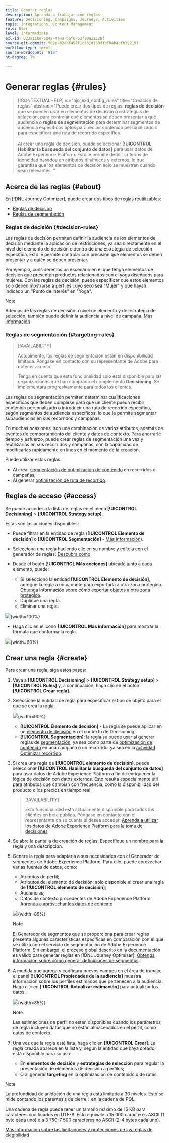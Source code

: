 ```yaml
---
title: Generar reglas
description: Aprenda a trabajar con reglas
feature: Decisioning, Campaigns, Journeys, Activities
topic: Integrations, Content Management
role: User
level: Intermediate
exl-id: 033a11b8-c848-4e4a-b6f0-62fa0a2152bf
source-git-commit: f69e482daf457f1c331d158d1bf04b4cfb392197
workflow-type: tm+mt
source-wordcount: '919'
ht-degree: 7%

---
```


# Generar reglas {#rules}

>[!CONTEXTUALHELP]
>id="ajo_exd_config_rules"
>title="Creación de reglas"
>abstract="Puede crear dos tipos de reglas: **reglas de decisión** que se pueden usar en elementos de decisión o estrategias de selección, para controlar qué elementos se deben presentar a qué audiencia o **reglas de segmentación** para determinar segmentos de audiencia específicos aptos para recibir contenido personalizado o para especificar una ruta de recorrido específica.<br/><br/>Al crear una regla de decisión, puede seleccionar **[!UICONTROL Habilitar la búsqueda del conjunto de datos]** para usar datos de Adobe Experience Platform. Esto le permite definir criterios de idoneidad basados en atributos dinámicos y externos, lo que garantiza que los elementos de decisión solo se muestren cuando sean relevantes. "

## Acerca de las reglas {#about}

En [!DNL Journey Optimizer], puede crear dos tipos de reglas reutilizables:

* [Reglas de decisión](#decision-rules)
* [Reglas de segmentación](#targeting-rules)

### Reglas de decisión {#decision-rules}

Las reglas de decisión permiten definir la audiencia de los elementos de decisión mediante la aplicación de restricciones, ya sea directamente en el nivel del elemento de decisión o dentro de una estrategia de selección específica. Esto le permite controlar con precisión qué elementos se deben presentar y a quién se deben presentar.

Por ejemplo, consideremos un escenario en el que tenga elementos de decisión que presenten productos relacionados con el yoga diseñados para mujeres. Con las reglas de decisión, puede especificar que estos elementos solo deben mostrarse a perfiles cuyo sexo sea &quot;Mujer&quot; y que hayan indicado un &quot;Punto de interés&quot; en &quot;Yoga&quot;.

>[!NOTE]
>
>Además de las reglas de decisión a nivel de elemento y de estrategia de selección, también puede definir la audiencia a nivel de campaña. [Más información](../campaigns/create-campaign.md#audience)

### Reglas de segmentación {#targeting-rules}

>[!AVAILABILITY]
>
>Actualmente, las reglas de segmentación están en disponibilidad limitada. Póngase en contacto con su representante de Adobe para obtener acceso.
>
>Tenga en cuenta que esta funcionalidad solo está disponible para las organizaciones que han comprado el complemento **Decisioning**. Se implementará progresivamente para todos los clientes.

Las reglas de segmentación permiten determinar cualificaciones específicas que deben cumplirse para que un cliente pueda recibir contenido personalizado o introducir una ruta de recorrido específica, según segmentos de audiencia específicos, lo que le permite segmentar subaudiencias en sus recorridos y campañas.

En muchas ocasiones, son una combinación de varios atributos, además de eventos de comportamiento del cliente y datos de contexto. Para ahorrarle tiempo y esfuerzo, puede crear reglas de segmentación una vez y reutilizarlas en sus recorridos y campañas, con la capacidad de modificarlas rápidamente en línea en el momento de la creación.

Puede utilizar estas reglas:

* Al crear [segmentación de optimización de contenido](../campaigns/campaigns-message-optimization.md#targeting) en recorridos o campañas;
* Al generar [optimización de ruta de recorrido](../building-journeys/optimize.md#targeting).

## Reglas de acceso {#access}

Se puede acceder a la lista de reglas en el menú **[!UICONTROL Decisioning]** > **[!UICONTROL Strategy setup]**.

Estas son las acciones disponibles:

* Puede filtrar en la entidad de regla (**[!UICONTROL Elemento de decisión]** o **[!UICONTROL Segmentación]** - [Más información](#about)).

* Seleccione una regla haciendo clic en su nombre y edítela con el generador de reglas. [Descubra cómo](#create)

* Desde el botón **[!UICONTROL Más acciones]** ubicado junto a cada elemento, puede:

   * Si seleccionó la entidad **[!UICONTROL Elemento de decisión]**, agregue la regla a un paquete para exportarla a otra zona protegida. Obtenga información sobre cómo [exportar objetos a otra zona protegida](../configuration/copy-objects-to-sandbox.md).
   * Duplique una regla.
   * Eliminar una regla.

![](assets/rules-list.png){width=100%}

* Haga clic en el icono **[!UICONTROL Más información]** para mostrar la fórmula que conforma la regla.

![](assets/rule-formula.png){width=60%}

## Crear una regla {#create}

Para crear una regla, siga estos pasos:

1. Vaya a **[!UICONTROL Decisioning]** > **[!UICONTROL Strategy setup]** > **[!UICONTROL Rules]** y, a continuación, haga clic en el botón **[!UICONTROL Crear regla]**.

1. Seleccione la entidad de regla para especificar el tipo de objeto para el que se crea la regla.

   ![](assets/rules-select-entity.png){width=90%}

   * **[!UICONTROL Elemento de decisión]** - La regla se puede aplicar en un [elemento de decisión](#decision-rules) en el contexto de Decisioning;
   * **[!UICONTROL Segmentación]**: la regla se puede usar al generar reglas de [segmentación](#targeting-rules), ya sea como parte de [optimización de contenido](../campaigns/campaigns-message-optimization.md#targeting) en una campaña o un recorrido, ya sea en la [actividad Optimizar recorrido](../building-journeys/optimize.md#targeting).

1. Si crea una regla de **[!UICONTROL elemento de decisión]**, puede seleccionar **[!UICONTROL Habilitar la búsqueda del conjunto de datos]** para usar datos de Adobe Experience Platform a fin de enriquecer la lógica de decisión con datos externos. Esto resulta especialmente útil para atributos que cambian con frecuencia, como la disponibilidad del producto o los precios en tiempo real.

   >[!AVAILABILITY]
   >
   >Esta funcionalidad está actualmente disponible para todos los clientes en beta pública. Póngase en contacto con el representante de su cuenta si desea acceder. [Aprenda a utilizar los datos de Adobe Experience Platform para la toma de decisiones](../experience-decisioning/aep-data-exd.md)

1. Se abre la pantalla de creación de reglas. Especifique un nombre para la regla y una descripción.

1. Genere la regla para adaptarla a sus necesidades con el Generador de segmentos de Adobe Experience Platform. Para ello, puede aprovechar varias fuentes de datos, como:
   * Atributos de perfil;
   * Atributos del elemento de decisión: solo disponible al crear una regla de **[!UICONTROL elemento de decisión]**;
   * Audiencias;
   * Datos de contexto procedentes de Adobe Experience Platform. [Aprenda a aprovechar los datos de contexto](context-data.md)

   ![](assets/decision-rules-build.png){width=85%}

   >[!NOTE]
   >
   >El Generador de segmentos que se proporciona para crear reglas presenta algunas características específicas en comparación con el que se utiliza con el servicio de segmentación de Adobe Experience Platform. Sin embargo, el proceso global descrito en la documentación es válido para generar reglas en [!DNL Journey Optimizer]. [Obtenga información sobre cómo generar definiciones de segmentos](../audience/creating-a-segment-definition.md)

1. A medida que agrega y configura nuevos campos en el área de trabajo, el panel **[!UICONTROL Propiedades de la audiencia]** muestra información sobre los perfiles estimados que pertenecen a la audiencia. Haga clic en **[!UICONTROL Actualizar estimación]** para actualizar los datos.

   ![](assets/decision-rule-audience-properties.png){width=85%}

   >[!NOTE]
   >
   >Las estimaciones de perfil no están disponibles cuando los parámetros de regla incluyen datos que no están almacenados en el perfil, como datos de contexto.

1. Una vez que la regla esté lista, haga clic en **[!UICONTROL Crear]**. La regla creada aparece en la lista y, según la entidad que haya creado, está disponible para su uso:

   * En **elementos de decisión** y **estrategias de selección** para regular la presentación de elementos de decisión a perfiles;
   * O al generar **targeting** en la optimización de contenido o de rutas.

>[!NOTE]
>
>La profundidad de anidación de una regla está limitada a 30 niveles. Esto se mide contando los paréntesis de cierre `)` en la cadena de PQL.
>
>Una cadena de regla puede tener un tamaño máximo de 15 KB para caracteres codificados en UTF-8. Esto equivale a 15 000 caracteres ASCII (1 byte cada uno) o a 3 750-7 500 caracteres no ASCII (2-4 bytes cada uno).
>
>[Más información sobre las limitaciones y protecciones de las reglas de elegibilidad](decisioning-guardrails.md#eligibility-rules)
